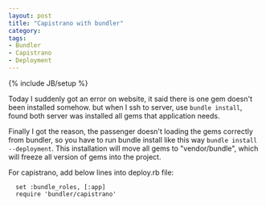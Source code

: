 ```yaml
---
layout: post
title: "Capistrano with bundler"
category:
tags:
- Bundler
- Capistrano
- Deployment
---
```

{% include JB/setup %}

Today I suddenly got an error on website, it said there is one gem doesn't been installed somehow. but when I ssh to server, use `bundle install`, found both server was installed all gems that application needs.

Finally I got the reason, the passenger doesn't loading the gems correctly from bundler, so you have to run bundle install like this way `bundle install --deployment`. This installation will move all gems to "vendor/bundle", which will freeze all version of gems into the project.

For capistrano, add below lines into deploy.rb file:

```
  set :bundle_roles, [:app]
  require 'bundler/capistrano'
```


